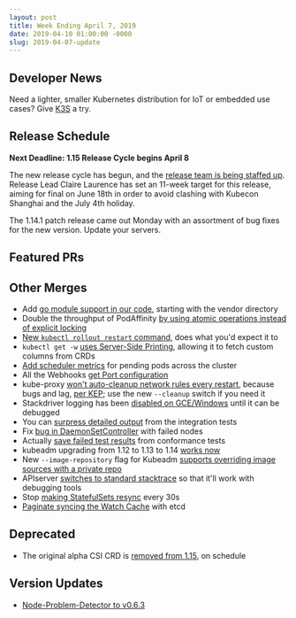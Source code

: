 ```yaml
---
layout: post
title: Week Ending April 7, 2019
date: 2019-04-10 01:00:00 -0000
slug: 2019-04-07-update
---
```


## Developer News

Need a lighter, smaller Kubernetes distribution for IoT or embedded use cases?  Give [K3S](http://k3s.io/) a try.

## Release Schedule

**Next Deadline: 1.15 Release Cycle begins April 8**

The new release cycle has begun, and the [release team is being staffed up](https://github.com/kubernetes/sig-release/issues/545). Release Lead Claire Laurence has set an 11-week target for this release, aiming for final on June 18th in order to avoid clashing with Kubecon Shanghai and the July 4th holiday.

The 1.14.1 patch release came out Monday with an assortment of bug fixes for the new version.  Update your servers.

## Featured PRs


## Other Merges

* Add [go module support in our code](https://github.com/kubernetes/kubernetes/pull/74877), starting with the vendor directory
* Double the throughput of PodAffinity [by using atomic operations instead of explicit locking](https://github.com/kubernetes/kubernetes/pull/76243)
* [New `kubectl rollout restart` command](https://github.com/kubernetes/kubernetes/pull/76062), does what you'd expect it to
* `kubectl get -w` [uses Server-Side Printing](https://github.com/kubernetes/kubernetes/pull/76161), allowing it to fetch custom columns from CRDs
* [Add scheduler metrics](https://github.com/kubernetes/kubernetes/pull/75501) for pending pods across the cluster
* All the Webhooks [get Port configuration](https://github.com/kubernetes/kubernetes/pull/74855)
* kube-proxy [won't auto-cleanup network rules every restart](https://github.com/kubernetes/kubernetes/pull/76109), because bugs and lag, [per KEP](https://github.com/kubernetes/kubernetes/pull/76109); use the new `--cleanup` switch if you need it
* Stackdriver logging has been [disabled on GCE/Windows](https://github.com/kubernetes/kubernetes/pull/76099) until it can be debugged
* You can [surpress detailed output](https://github.com/kubernetes/kubernetes/pull/76063) from the integration tests
* Fix [bug in DaemonSetController](https://github.com/kubernetes/kubernetes/pull/76060) with failed nodes
* Actually [save failed test results](https://github.com/kubernetes/kubernetes/pull/76039) from conformance tests
* kubeadm upgrading from 1.12 to 1.13 to 1.14 [works now](https://github.com/kubernetes/kubernetes/pull/75956)
* New `--image-repository` flag for Kubeadm [supports overriding image sources with a private repo](https://github.com/kubernetes/kubernetes/pull/75866)
* APIserver [switches to standard stacktrace](https://github.com/kubernetes/kubernetes/pull/75853) so that it'll work with debugging tools
* Stop [making StatefulSets resync](https://github.com/kubernetes/kubernetes/pull/75622) every 30s
* [Paginate syncing the Watch Cache](https://github.com/kubernetes/kubernetes/pull/75389) with etcd

## Deprecated

* The original alpha CSI CRD is [removed from 1.15](https://github.com/kubernetes/kubernetes/pull/75747), on schedule

## Version Updates

* [Node-Problem-Detector to v0.6.3](https://github.com/kubernetes/kubernetes/pull/76211)
